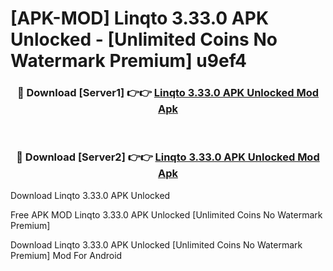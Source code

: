 # [APK-MOD] Linqto 3.33.0 APK Unlocked - [Unlimited Coins No Watermark Premium] u9ef4



<div align="center">
<h3>🔴 Download [Server1] 👉👉 <a href="https://momento.my/?title=Linqto_3.33.0_APK_Unlocked">Linqto 3.33.0 APK Unlocked Mod Apk</a></h3><br>

<h3>🔴 Download [Server2] 👉👉 <a href="https://momento.my/?title=Linqto_3.33.0_APK_Unlocked">Linqto 3.33.0 APK Unlocked Mod Apk</a></h3>
</div>



Download Linqto 3.33.0 APK Unlocked 

Free APK MOD Linqto 3.33.0 APK Unlocked [Unlimited Coins No Watermark Premium]

Download Linqto 3.33.0 APK Unlocked [Unlimited Coins No Watermark Premium] Mod For Android
